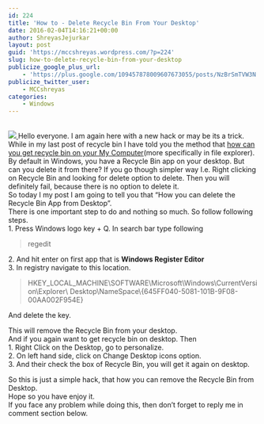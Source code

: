 ```yaml
---
id: 224
title: 'How to - Delete Recycle Bin From Your Desktop'
date: 2016-02-04T14:16:21+00:00
author: ShreyasJejurkar
layout: post
guid: 'https://mccshreyas.wordpress.com/?p=224'
slug: how-to-delete-recycle-bin-from-your-desktop
publicize_google_plus_url:
    - 'https://plus.google.com/109457878009607673055/posts/NzBrSmTVW3N'
publicize_twitter_user:
    - MCCshreyas
categories:
    - Windows
---
```


[  
 ![](http://mccshreyas.files.wordpress.com/2016/02/savedpicture-201624194923.jpg?w=700)  ](http://mccshreyas.files.wordpress.com/2016/02/savedpicture-201624194923.jpg)Hello everyone. I am again here with a new hack or may be its a trick.  
While in my last post of recycle bin I have told you the method that [how can you get recycle bin on your My Computer](https://mccshreyas.wordpress.com/2015/11/20/access-recycle-bin-from-my-computer/)(more specifically in file explorer).  
By default in Windows, you have a Recycle Bin app on your desktop. But can you delete it from there? If you go though simpler way I.e. Right clicking on Recycle Bin and looking for delete option to delete. Then you will definitely fail, because there is no option to delete it.  
So today I my post I am going to tell you that “How you can delete the Recycle Bin App from Desktop”.  
There is one important step to do and nothing so much. So follow following steps.  
1\. Press Windows logo key + Q. In search bar type following

> regedit

2\. And hit enter on first app that is **Windows Register Editor**  
3\. In registry navigate to this location.

> HKEY\_LOCAL\_MACHINE\\SOFTWARE\\Microsoft\\Windows\\CurrentVersion\\Explorer\\ Desktop\\NameSpace\\{645FF040-5081-101B-9F08-00AA002F954E}

And delete the key.

This will remove the Recycle Bin from your desktop.  
And if you again want to get recycle bin on desktop. Then  
1\. Right Click on the Desktop, go to personalize.  
2\. On left hand side, click on Change Desktop icons option.  
3\. And their check the box of Recycle Bin, you will get it again on desktop.

So this is just a simple hack, that how you can remove the Recycle Bin from Desktop.  
Hope so you have enjoy it.  
If you face any problem while doing this, then don’t forget to reply me in comment section below.
